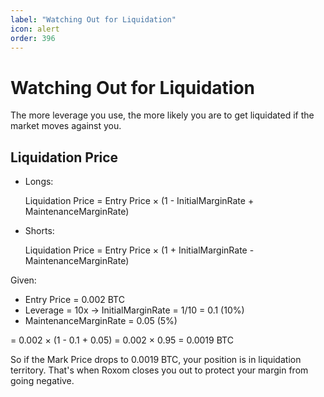 ```yaml
---
label: "Watching Out for Liquidation"
icon: alert
order: 396
---
```


# Watching Out for Liquidation

The more leverage you use, the more likely you are to get liquidated if the market moves against you.

## Liquidation Price

- Longs:

  Liquidation Price = Entry Price × (1 - InitialMarginRate + MaintenanceMarginRate)

- Shorts:

  Liquidation Price = Entry Price × (1 + InitialMarginRate - MaintenanceMarginRate)

Given:
- Entry Price = 0.002 BTC
- Leverage = 10x → InitialMarginRate = 1/10 = 0.1 (10%)
- MaintenanceMarginRate = 0.05 (5%)

= 0.002 × (1 - 0.1 + 0.05) = 0.002 × 0.95 = 0.0019 BTC

So if the Mark Price drops to 0.0019 BTC, your position is in liquidation territory. That's when Roxom closes you out to protect your margin from going negative.
